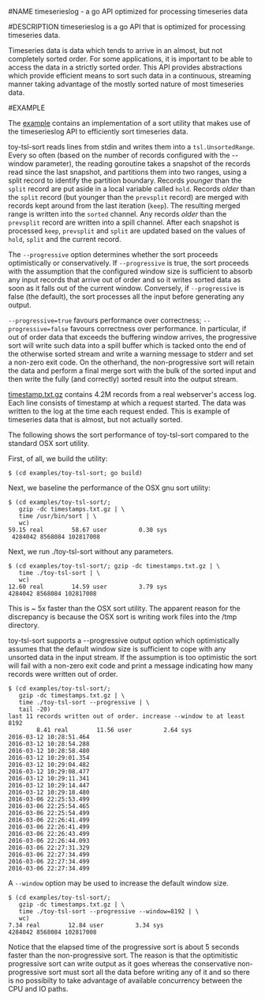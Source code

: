 #NAME
timeserieslog - a go API optimized for processing timeseries data

#DESCRIPTION
timeserieslog is a go API that is optimized for processing timeseries data.

Timeseries data is data which tends to arrive in an almost, but not completely sorted order. For some applications, it is important to be able to access the data in a strictly sorted order. This API provides
abstractions which provide efficient means to sort such data in a continuous, streaming manner taking
advantage of the mostly sorted nature of most timeseries data.

#EXAMPLE

The [example](https://github.com/wildducktheories/timeserieslog/blob/master/examples/toy-tsl-sort/main.go) contains an implementation of a sort utility that makes use of the timeserieslog API to efficiently sort timeseries data.

toy-tsl-sort reads lines from stdin and writes them into a `tsl.UnsortedRange`. Every so often (based on the number of records configured with the --window parameter), the reading goroutine takes a snapshot of the records read since the last snapshot, and partitions them into two ranges, using a split record to identify the partition boundary. Records _younger_ than the `split` record are put aside in a local variable called `hold`. Records _older_ than the `split` record (but younger than the `prevsplit` record) are merged with records kept around from the last iteration (`keep`). The resulting merged range is written into the `sorted` channel. Any records _older_ than the `prevsplit` record are written into a spill channel.
After each snapshot is processed `keep`, `prevsplit` and `split` are updated based on the values of `hold`, `split` and the current record.

The `--progressive` option determines whether the sort proceeds optimistically or conservatively. If `--progressive` is true, the sort proceeds with the assumption that the configured window size is sufficient
to absorb any input records that arrive out of order and so it writes sorted data as soon as it falls out
of the current window. Conversely, if `--progressive` is false (the default), the sort processes all the input before generating any output.

`--progressive=true` favours performance over correctness; `--progressive=false` favours correctness over performance. In particular, if out of order data that exceeds the buffering window arrives, the progressive sort will write such data into a spill buffer which is tacked onto the end of the otherwise sorted stream and write a warning message to stderr and set a non-zero exit code. On the otherhand, the non-progressive sort will retain the data and perform a final merge sort with the bulk of the sorted input and then write the fully (and correctly) sorted result into the output stream.

[timestamp.txt.gz](https://github.com/wildducktheories/timeserieslog/blob/master/examples/toy-tsl-sort/timestamp.txt.gz) contains 4.2M records from a real webserver's access log. Each line consists of timestamp at which a request started. The data was written to the log at the time each request ended. This is example of timeseries data that is almost, but not actually sorted.

The following shows the sort performance of toy-tsl-sort compared to the standard OSX sort utility.

First, of all, we build the utility:

    $ (cd examples/toy-tsl-sort; go build)

Next, we baseline the performance of the OSX gnu sort utility:

    $ (cd examples/toy-tsl-sort/;
       gzip -dc timestamps.txt.gz | \
       time /usr/bin/sort | \
       wc)
    59.15 real        58.67 user         0.30 sys
     4284042 8568084 102817008

Next, we run ./toy-tsl-sort without any parameters.

    $ (cd examples/toy-tsl-sort/; gzip -dc timestamps.txt.gz | \
       time ./toy-tsl-sort | \
       wc)
    12.60 real        14.59 user         3.79 sys
    4284042 8568084 102817008

This is ~ 5x faster than the OSX sort utility. The apparent reason for the discrepancy is because the OSX sort is writing work files into the /tmp directory.

toy-tsl-sort supports a --progressive output option which optimistically assumes that the
default window size is sufficient to cope with any unsorted data in the input stream.
If the assumption is too optimistic the sort will fail with a non-zero exit code and
print a message indicating how many records were written out of order.

    $ (cd examples/toy-tsl-sort/;
       gzip -dc timestamps.txt.gz | \
       time ./toy-tsl-sort --progressive | \
       tail -20)
    last 11 records written out of order. increase --window to at least 8192
            8.41 real        11.56 user         2.64 sys
    2016-03-12 10:28:51.464
    2016-03-12 10:28:54.288
    2016-03-12 10:28:58.480
    2016-03-12 10:29:01.354
    2016-03-12 10:29:04.482
    2016-03-12 10:29:08.477
    2016-03-12 10:29:11.341
    2016-03-12 10:29:14.447
    2016-03-12 10:29:18.480
    2016-03-06 22:25:53.499
    2016-03-06 22:25:54.465
    2016-03-06 22:25:54.499
    2016-03-06 22:26:41.499
    2016-03-06 22:26:41.499
    2016-03-06 22:26:43.499
    2016-03-06 22:26:44.093
    2016-03-06 22:27:31.329
    2016-03-06 22:27:34.499
    2016-03-06 22:27:34.499
    2016-03-06 22:27:34.499

A `--window` option may be used to increase the default window size.

    $ (cd examples/toy-tsl-sort/;
       gzip -dc timestamps.txt.gz | \
       time ./toy-tsl-sort --progressive --window=8192 | \
       wc)
    7.34 real        12.84 user         3.34 sys
    4284042 8568084 102817008

Notice that the elapsed time of the progressive sort is about 5 seconds faster than the non-progressive sort. The reason is that the optimitistic progressive sort can write output as it goes whereas the conservative non-progressive sort must sort all the data before writing any of it and so there is no possibilty to
take advantage of available concurrency between the CPU and IO paths.
